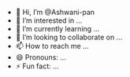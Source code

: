 - 👋 Hi, I’m @Ashwani-pan
- 👀 I’m interested in ...
- 🌱 I’m currently learning ...
- 💞️ I’m looking to collaborate on ...
- 📫 How to reach me ...
- 😄 Pronouns: ...
- ⚡ Fun fact: ...

<!--Naya/Naya is a ✨ special ✨ repository because its `README.md` (this file) appears on your GitHub profile.
You can click the Preview link to take a look at your changes.
--->
